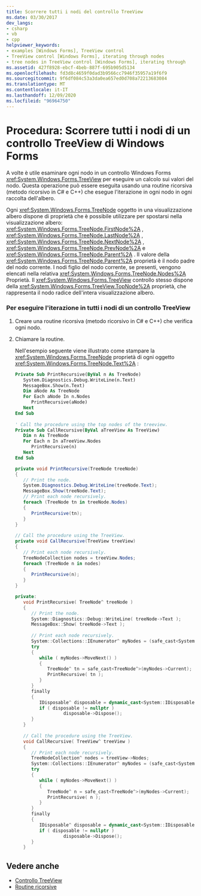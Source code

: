 ```yaml
---
title: Scorrere tutti i nodi del controllo TreeView
ms.date: 03/30/2017
dev_langs:
- csharp
- vb
- cpp
helpviewer_keywords:
- examples [Windows Forms], TreeView control
- TreeView control [Windows Forms], iterating through nodes
- tree nodes in TreeView control [Windows Forms], iterating through
ms.assetid: 427f8928-ebcf-4beb-887f-695b905d5134
ms.openlocfilehash: fd3d8c4659f0dad3b9566cc7946f35957a19f6f9
ms.sourcegitcommit: 9f6df084c53a3da0ea657ed0d708a72213683084
ms.translationtype: MT
ms.contentlocale: it-IT
ms.lasthandoff: 12/09/2020
ms.locfileid: "96964750"
---
```

# <a name="how-to-iterate-through-all-nodes-of-a-windows-forms-treeview-control"></a>Procedura: Scorrere tutti i nodi di un controllo TreeView di Windows Forms

A volte è utile esaminare ogni nodo in un controllo Windows Forms <xref:System.Windows.Forms.TreeView> per eseguire un calcolo sui valori del nodo. Questa operazione può essere eseguita usando una routine ricorsiva (metodo ricorsivo in C# e C++) che esegue l'iterazione in ogni nodo in ogni raccolta dell'albero.  
  
 Ogni <xref:System.Windows.Forms.TreeNode> oggetto in una visualizzazione albero dispone di proprietà che è possibile utilizzare per spostarsi nella visualizzazione albero: <xref:System.Windows.Forms.TreeNode.FirstNode%2A> , <xref:System.Windows.Forms.TreeNode.LastNode%2A> , <xref:System.Windows.Forms.TreeNode.NextNode%2A> , <xref:System.Windows.Forms.TreeNode.PrevNode%2A> e <xref:System.Windows.Forms.TreeNode.Parent%2A> . Il valore della <xref:System.Windows.Forms.TreeNode.Parent%2A> proprietà è il nodo padre del nodo corrente. I nodi figlio del nodo corrente, se presenti, vengono elencati nella relativa <xref:System.Windows.Forms.TreeNode.Nodes%2A> Proprietà. Il <xref:System.Windows.Forms.TreeView> controllo stesso dispone della <xref:System.Windows.Forms.TreeView.TopNode%2A> proprietà, che rappresenta il nodo radice dell'intera visualizzazione albero.  
  
### <a name="to-iterate-through-all-nodes-of-the-treeview-control"></a>Per eseguire l'iterazione in tutti i nodi di un controllo TreeView  
  
1. Creare una routine ricorsiva (metodo ricorsivo in C# e C++) che verifica ogni nodo.  
  
2. Chiamare la routine.  
  
     Nell'esempio seguente viene illustrato come stampare la <xref:System.Windows.Forms.TreeNode> proprietà di ogni oggetto <xref:System.Windows.Forms.TreeNode.Text%2A> :  
  
    ```vb  
    Private Sub PrintRecursive(ByVal n As TreeNode)  
       System.Diagnostics.Debug.WriteLine(n.Text)  
       MessageBox.Show(n.Text)  
       Dim aNode As TreeNode  
       For Each aNode In n.Nodes  
          PrintRecursive(aNode)  
       Next  
    End Sub  
  
    ' Call the procedure using the top nodes of the treeview.  
    Private Sub CallRecursive(ByVal aTreeView As TreeView)  
       Dim n As TreeNode  
       For Each n In aTreeView.Nodes  
          PrintRecursive(n)  
       Next  
    End Sub  
    ```  
  
    ```csharp  
    private void PrintRecursive(TreeNode treeNode)  
    {  
       // Print the node.  
       System.Diagnostics.Debug.WriteLine(treeNode.Text);  
       MessageBox.Show(treeNode.Text);  
       // Print each node recursively.  
       foreach (TreeNode tn in treeNode.Nodes)  
       {  
          PrintRecursive(tn);  
       }  
    }  
  
    // Call the procedure using the TreeView.  
    private void CallRecursive(TreeView treeView)  
    {  
       // Print each node recursively.  
       TreeNodeCollection nodes = treeView.Nodes;  
       foreach (TreeNode n in nodes)  
       {  
          PrintRecursive(n);  
       }  
    }  
    ```  
  
    ```cpp  
    private:  
       void PrintRecursive( TreeNode^ treeNode )  
       {  
          // Print the node.  
          System::Diagnostics::Debug::WriteLine( treeNode->Text );  
          MessageBox::Show( treeNode->Text );  
  
          // Print each node recursively.  
          System::Collections::IEnumerator^ myNodes = (safe_cast<System::Collections::IEnumerable^>(treeNode->Nodes))->GetEnumerator();  
          try  
          {  
             while ( myNodes->MoveNext() )  
             {  
                TreeNode^ tn = safe_cast<TreeNode^>(myNodes->Current);  
                PrintRecursive( tn );  
             }  
          }  
          finally  
          {  
             IDisposable^ disposable = dynamic_cast<System::IDisposable^>(myNodes);  
             if ( disposable != nullptr )  
                      disposable->Dispose();  
          }  
       }  
  
       // Call the procedure using the TreeView.  
       void CallRecursive( TreeView^ treeView )  
       {  
          // Print each node recursively.  
          TreeNodeCollection^ nodes = treeView->Nodes;  
          System::Collections::IEnumerator^ myNodes = (safe_cast<System::Collections::IEnumerable^>(nodes))->GetEnumerator();  
          try  
          {  
             while ( myNodes->MoveNext() )  
             {  
                TreeNode^ n = safe_cast<TreeNode^>(myNodes->Current);  
                PrintRecursive( n );  
             }  
          }  
          finally  
          {  
             IDisposable^ disposable = dynamic_cast<System::IDisposable^>(myNodes);  
             if ( disposable != nullptr )  
                      disposable->Dispose();  
          }  
       }  
    ```  
  
## <a name="see-also"></a>Vedere anche

- [Controllo TreeView](treeview-control-windows-forms.md)
- [Routine ricorsive](/dotnet/visual-basic/programming-guide/language-features/procedures/recursive-procedures)
